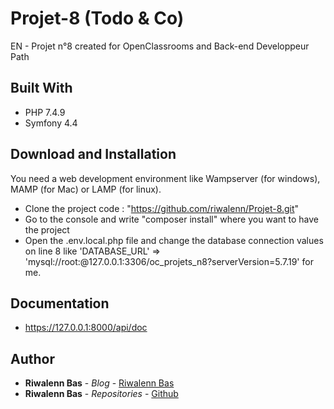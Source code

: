 # Projet-8 (Todo & Co)

EN - Projet n°8 created for OpenClassrooms and Back-end Developpeur Path

## Built With
*   PHP 7.4.9
*   Symfony 4.4

## Download and Installation
You need a web development environment like Wampserver (for windows), MAMP (for Mac) or LAMP (for linux).

*   Clone the project code : "https://github.com/riwalenn/Projet-8.git"
*   Go to the console and write "composer install" where you want to have the project
*   Open the .env.local.php file and change the database connection values on line 8 like 'DATABASE_URL' => 'mysql://root:@127.0.0.1:3306/oc_projets_n8?serverVersion=5.7.19' for me.


## Documentation
*   https://127.0.0.1:8000/api/doc

## Author
*   **Riwalenn Bas** - *Blog* - [Riwalenn Bas](https://www.riwalennbas.com)
*   **Riwalenn Bas** - *Repositories* - [Github](https://github.com/riwalenn?tab=repositories)